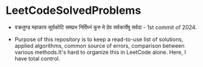 # LeetCodeSolvedProblems

- वक्रतुण्ड महाकाय सूर्यकोटि समप्रभ निर्विघ्नं कुरु मे देव सर्वकार्येषु सर्वदा - 1st commit of 2024. 

- Purpose of this repository is to keep a read-to-use list of solutions, applied algorithms, common source of errors, comparison between various methods.It's hard to organize this in LeetCode alone. Here, I have total control.
